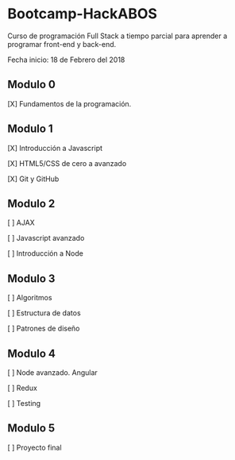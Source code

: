 # Bootcamp-HackABOS

Curso de programación Full Stack a tiempo parcial para aprender a programar front-end y back-end.

Fecha inicio: 18 de Febrero del 2018

## Modulo 0

[X] Fundamentos de la programación. 

## Modulo 1

[X] Introducción a Javascript

[X] HTML5/CSS de cero a avanzado

[X] Git y GitHub

## Modulo 2

[ ] AJAX

[ ] Javascript avanzado

[ ] Introducción a Node

## Modulo 3

[ ] Algoritmos

[ ] Estructura de datos

[ ] Patrones de diseño

## Modulo 4

[ ] Node avanzado. Angular

[ ] Redux

[ ] Testing

## Modulo 5

[ ] Proyecto final